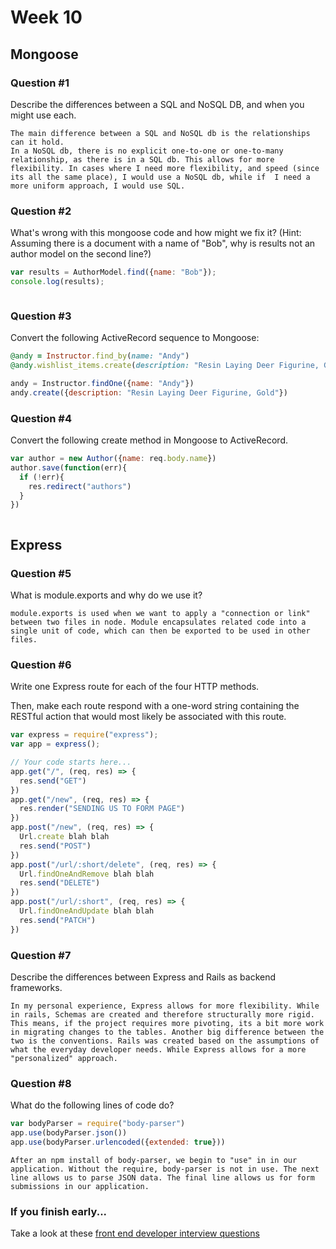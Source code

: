 # Week 10

## Mongoose

### Question #1

Describe the differences between a SQL and NoSQL DB, and when you might use each.

```text
The main difference between a SQL and NoSQL db is the relationships can it hold.
In a NoSQL db, there is no explicit one-to-one or one-to-many relationship, as there is in a SQL db. This allows for more flexibility. In cases where I need more flexibility, and speed (since its all the same place), I would use a NoSQL db, while if  I need a more uniform approach, I would use SQL.

```

### Question #2

What's wrong with this mongoose code and how might we fix it?
(Hint: Assuming there is a document with a name of "Bob", why is results not an author model on the second line?)

```js
var results = AuthorModel.find({name: "Bob"});
console.log(results);
```

```js

```

### Question #3

Convert the following ActiveRecord sequence to Mongoose:

```rb
@andy = Instructor.find_by(name: "Andy")
@andy.wishlist_items.create(description: "Resin Laying Deer Figurine, Gold")
```

```js
andy = Instructor.findOne({name: "Andy"})
andy.create({description: "Resin Laying Deer Figurine, Gold"})
```

### Question #4

Convert the following create method in Mongoose to ActiveRecord.

```js
var author = new Author({name: req.body.name})
author.save(function(err){
  if (!err){
    res.redirect("authors")
  }
})
```

```rb

```
## Express

### Question #5

What is module.exports and why do we use it?

```text
module.exports is used when we want to apply a "connection or link" between two files in node. Module encapsulates related code into a single unit of code, which can then be exported to be used in other files.
```

### Question #6

Write one Express route for each of the four HTTP methods.

Then, make each route respond with a one-word string containing the RESTful action that would most likely be associated with this route.

```js
var express = require("express");
var app = express();

// Your code starts here...
app.get("/", (req, res) => {
  res.send("GET")
})
app.get("/new", (req, res) => {
  res.render("SENDING US TO FORM PAGE")
})
app.post("/new", (req, res) => {
  Url.create blah blah
  res.send("POST")
})
app.post("/url/:short/delete", (req, res) => {
  Url.findOneAndRemove blah blah
  res.send("DELETE")
})
app.post("/url/:short", (req, res) => {
  Url.findOneAndUpdate blah blah
  res.send("PATCH")
})

```

### Question #7

Describe the differences between Express and Rails as backend frameworks.

```text
In my personal experience, Express allows for more flexibility. While in rails, Schemas are created and therefore structurally more rigid. This means, if the project requires more pivoting, its a bit more work in migrating changes to the tables. Another big difference between the two is the conventions. Rails was created based on the assumptions of what the everyday developer needs. While Express allows for a more "personalized" approach.
```

### Question #8

What do the following lines of code do?

```js
var bodyParser = require("body-parser")
app.use(bodyParser.json())
app.use(bodyParser.urlencoded({extended: true}))
```

```text
After an npm install of body-parser, we begin to "use" in in our application. Without the require, body-parser is not in use. The next line allows us to parse JSON data. The final line allows us for form submissions in our application.

```

### If you finish early...

Take a look at these [front end developer interview questions](https://github.com/h5bp/Front-end-Developer-Interview-Questions/blob/master/README.md)
